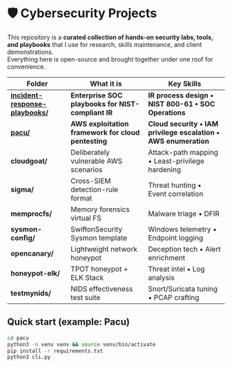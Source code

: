 # 🛡️ Cybersecurity Projects

This repository is a **curated collection of hands-on security labs, tools, and playbooks** that I use for
research, skills maintenance, and client demonstrations.  
Everything here is open-source and brought together under one roof for convenience.

| Folder | What it is | Key Skills |
| -------------------------------- | ---------------------------------------------------- | ----------------------------------------------- |
| **[incident-response-playbooks/](incident-response-playbooks/)** | **Enterprise SOC playbooks for NIST-compliant IR** | **IR process design • NIST 800-61 • SOC Operations** |
| **[pacu/](pacu/)** | **AWS exploitation framework for cloud pentesting** | **Cloud security • IAM privilege escalation • AWS enumeration** |
| **cloudgoat/** | Deliberately vulnerable AWS scenarios | Attack-path mapping • Least-privilege hardening |
| **sigma/** | Cross-SIEM detection-rule format | Threat hunting • Event correlation |
| **memprocfs/** | Memory forensics virtual FS | Malware triage • DFIR |
| **sysmon-config/** | SwiftonSecurity Sysmon template | Windows telemetry • Endpoint logging |
| **opencanary/** | Lightweight network honeypot | Deception tech • Alert enrichment |
| **honeypot-elk/** | TPOT honeypot + ELK Stack | Threat intel • Log analysis |
| **testmynids/** | NIDS effectiveness test suite | Snort/Suricata tuning • PCAP crafting |

## Quick start (example: Pacu)

```bash
cd pacu
python3 -m venv venv && source venv/bin/activate
pip install -r requirements.txt
python3 cli.py
```
